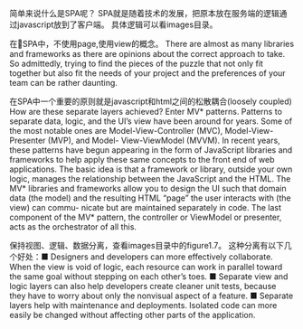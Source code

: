 简单来说什么是SPA呢？
SPA就是随着技术的发展，把原本放在服务端的逻辑通过javascript放到了客户端。
具体逻辑可以看images目录。

在SPA中，不使用page,使用view的概念。
There are almost as many libraries and frameworks as there are opinions about the correct approach to take. So admittedly, trying to find the pieces of the puzzle that not only fit together but also fit the needs of your project and the preferences of your team can be rather daunting.

在SPA中一个重要的原则就是javascript和html之间的松散耦合(loosely coupled)
How are these separate layers achieved? Enter MV* patterns. Patterns to separate data, logic, and the UI’s view have been around for years. Some of the most notable ones are Model-View-Controller (MVC), Model-View-Presenter (MVP), and Model- View-ViewModel (MVVM). In recent years, these patterns have begun appearing in the form of JavaScript libraries and frameworks to help apply these same concepts to the front end of web applications. The basic idea is that a framework or library, outside your own logic, manages the relationship between the JavaScript and the HTML. The MV* libraries and frameworks allow you to design the UI such that domain data (the model) and the resulting HTML “page” the user interacts with (the view) can commu- nicate but are maintained separately in code. The last component of the MV* pattern, the controller or ViewModel or presenter, acts as the orchestrator of all this.

保持视图、逻辑、数据分离，查看images目录中的figure1.7。 这种分离有以下几个好处：■ Designers and developers can more effectively collaborate. When the view is void of logic, each resource can work in parallel toward the same goal without stepping on each other’s toes.
■ Separate view and logic layers can also help developers create cleaner unit tests, because they have to worry about only the nonvisual aspect of a feature.
■ Separate layers help with maintenance and deployments. Isolated code can more easily be changed without affecting other parts of the application.